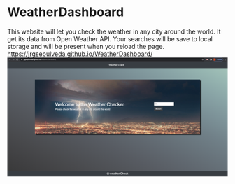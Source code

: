 # WeatherDashboard
This website will let you check the weather in any city around the world. It get its data from Open Weather API. Your searches will be save to local storage and will be present when you reload the page. https://jrgsepulveda.github.io/WeatherDashboard/
![](images/screenShot.png)
